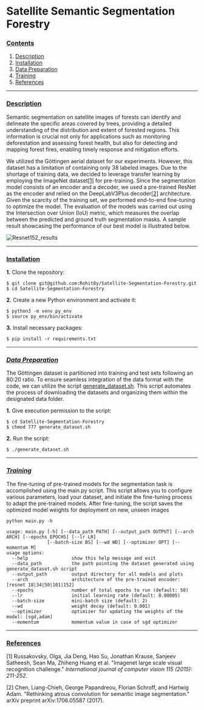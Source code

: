 # Satellite Semantic Segmentation Forestry


### [**Contents**](#)
1. [Description](#descr)
2. [Installation](#install)
3. [Data Preparation](#prepare)
4. [Training](#train)
5. [References](#ref)

---

### [**Description**](#) <a name="descr"></a>
Semantic segmentation on satellite images of forests can identify and delineate the specific areas covered by trees, providing a detailed understanding of the distribution and extent of forested regions. This information is crucial not only for applications such as monitoring deforestation and assessing forest health, but also for detecting and mapping forest fires, enabling timely response and mitigation efforts.

We utilized the Göttingen aerial dataset for our experiments. However, this dataset has a limitation of containing only 38 labeled images. Due to the shortage of training data, we decided to leverage transfer learning by employing the ImageNet dataset[[1]](#1) for pre-training. Since the segmentation model consists of an encoder and a decoder, we used a pre-trained ResNet as the encoder and relied on the DeepLabV3Plus decoder[[2]](#2) architecture. Given the scarcity of the training set, we performed end-to-end fine-tuning to optimize the model. The evaluation of the models was carried out using the Intersection over Union (IoU) metric, which measures the overlap between the predicted and ground truth segmentation masks. A sample result showcasing the performance of our best model is illustrated below.

![Resnet152_results](https://user-images.githubusercontent.com/38680205/229292089-6c84c8f6-0cf5-4cab-aea0-45cecbc77cb4.png)


---

### [**Installation**](#) <a name="install"></a>

**1.** Clone the repository:

``` shell
$ git clone git@github.com:Rohit8y/Satellite-Segmentation-Forestry.git
$ cd Satellite-Segmentation-Forestry
```

**2.** Create a new Python environment and activate it:

``` shell
$ python3 -m venv py_env
$ source py_env/bin/activate
```

**3.** Install necessary packages:

``` shell
$ pip install -r requirements.txt
```

---

### [***Data Preparation***](#) <a name="prepare"></a>
The Göttingen dataset is partitioned into training and test sets following an 80:20 ratio. To ensure seamless integration of the data format with the code, we can utilize the script [generate_dataset.sh](https://github.com/Rohit8y/Satellite-Segmentation-Forestry/blob/main/generate_dataset.sh). This script automates the process of downloading the datasets and organizing them within the designated data folder.

**1.** Give execution permission to the script:

```
$ cd Satellite-Segmentation-Forestry
$ chmod 777 generate_dataset.sh
```

**2.** Run the script:

```
$ ./generate_dataset.sh
```
---

### [***Training***](#) <a name="train"></a>

The fine-tuning of pre-trained models for the segmentation task is accomplished using the main.py script. This script allows you to configure various parameters, load your dataset, and initiate the fine-tuning process to adapt the pre-trained models. After fine-tuning, the script saves the optimized model weights for deployment on new, unseen images

```
python main.py -h

usage: main.py [-h] [--data_path PATH] [--output_path OUTPUT] [--arch ARCH] [--epochs EPOCHS] [--lr LR]
               [--batch-size BS] [--wd WD] [--optimizer OPT] [--momentum M]
usage options:
  --help                show this help message and exit
  --data_path           the path pointing the dataset generated using generate_dataset.sh script
  --output_path         output directory for all models and plots
  --arch                architecture of the pre-trained encoder: [resnet 18|34|50|101|152]
  --epochs              number of total epochs to run (default: 50)
  --lr                  initial learning rate (default: 0.00005)
  --batch-size          mini-batch size (default: 2)
  --wd                  weight decay (default: 0.001)
  --optimizer           optimizer for updating the weights of the model: [sgd,adam]
  --momentum            momentum value in case of sgd optimizer
```

---

### [**References**](#) <a name="ref"></a>

<a id="1">[1]</a> 
Russakovsky, Olga, Jia Deng, Hao Su, Jonathan Krause, Sanjeev Satheesh, Sean Ma, Zhiheng Huang et al. "Imagenet large scale visual recognition challenge." *International journal of computer vision 115 (2015): 211-252.*

<a id="2">[2]</a> 
Chen, Liang-Chieh, George Papandreou, Florian Schroff, and Hartwig Adam. "Rethinking atrous convolution for semantic image segmentation." arXiv preprint arXiv:1706.05587 (2017).



